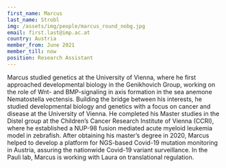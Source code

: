 ```yaml
---
first_name: Marcus
last_name: Strobl
img: /assets/img/people/marcus_round_nobg.jpg
email: first.last@imp.ac.at
country: Austria
member_from: June 2021
member_till: now
position: Research Assistant
---
```

Marcus studied genetics at the University of Vienna, where he first approached developmental biology in the Genikhovich Group, working on the role of Wnt- and BMP-signaling in axis formation in the sea anemone Nematostella vectensis. Building the bridge between his interests, he studied developmental biology and genetics with a focus on cancer and disease at the University of Vienna. He completed his Master studies in the Distel group at the Children’s Cancer Research Institute of Vienna (CCRI), where he established a NUP-98 fusion mediated acute myeloid leukemia model in zebrafish. After obtaining his master’s degree in 2020, Marcus helped to develop a platform for NGS-based Covid-19 mutation monitoring in Austria, assuring the nationwide Covid-19 variant surveillance. In the Pauli lab, Marcus is working with Laura on translational regulation. 


